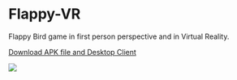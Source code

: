 # Flappy-VR

Flappy Bird game in first person perspective and in Virtual Reality.


[Download APK file and Desktop Client](https://github.com/ichomchom/FlappyVR/releases)

![](https://github.com/ichomchom/FlappyVR/blob/master/57a304f80943f8849873ac992bd40445.gif)
